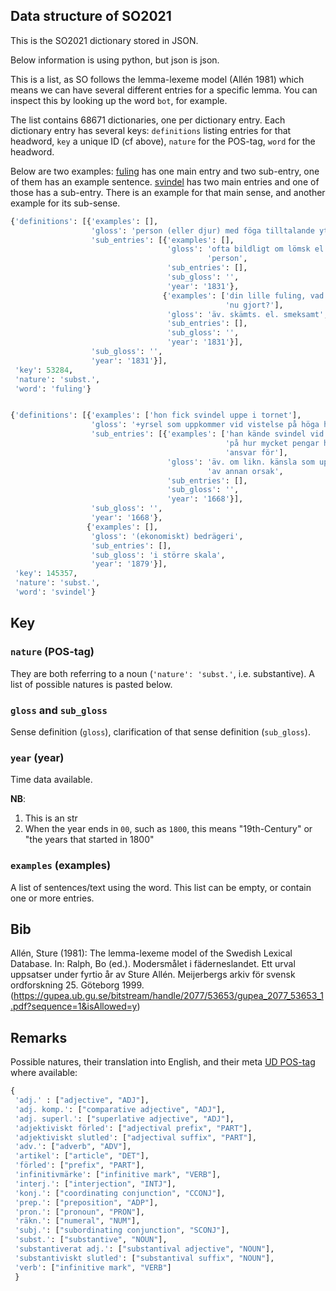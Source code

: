 ## Data structure of SO2021

This is the SO2021 dictionary stored in JSON. 

Below information is using python, but json is json. 

This is a list, as SO follows the lemma-lexeme model (Allén 1981) which means we can have several different entries for a specific lemma. You can inspect this by looking up the word `bot`, for example.

The list contains 68671 dictionaries, one per dictionary entry. Each dictionary entry has several keys: `definitions` listing entries for that headword, `key` a unique ID (cf above), `nature` for the POS-tag, `word` for the headword.

 Below are two examples: [fuling](https://svenska.se/so/?sok=fuling&pz=1) has one main entry and two sub-entry, one of them has an example sentence. [svindel](https://svenska.se/so/?sok=svindel&pz=1) has two main entries and one of those has a sub-entry. There is an example for that main sense, and another example for its sub-sense. 


```python
{'definitions': [{'examples': [],
                  'gloss': 'person (eller djur) med föga tilltalande yttre',
                  'sub_entries': [{'examples': [],
                                   'gloss': 'ofta bildligt om lömsk el. elak '
                                            'person',
                                   'sub_entries': [],
                                   'sub_gloss': '',
                                   'year': '1831'},
                                  {'examples': ['din lille fuling, vad har du '
                                                'nu gjort?'],
                                   'gloss': 'äv. skämts. el. smeksamt',
                                   'sub_entries': [],
                                   'sub_gloss': '',
                                   'year': '1831'}],
                  'sub_gloss': '',
                  'year': '1831'}],
 'key': 53284,
 'nature': 'subst.',
 'word': 'fuling'}


{'definitions': [{'examples': ['hon fick svindel uppe i tornet'],
                  'gloss': '+yrsel som uppkommer vid vistelse på höga höjder',
                  'sub_entries': [{'examples': ['han kände svindel vid tanken '
                                                'på hur mycket pengar han hade '
                                                'ansvar för'],
                                   'gloss': 'äv. om likn. känsla som uppstått '
                                            'av annan orsak',
                                   'sub_entries': [],
                                   'sub_gloss': '',
                                   'year': '1668'}],
                  'sub_gloss': '',
                  'year': '1668'},
                 {'examples': [],
                  'gloss': '(ekonomiskt) bedrägeri',
                  'sub_entries': [],
                  'sub_gloss': 'i större skala',
                  'year': '1879'}],
 'key': 145357,
 'nature': 'subst.',
 'word': 'svindel'}

```
## Key

### `nature` (POS-tag)
They are both referring to a noun (`'nature': 'subst.'`, i.e. substantive). A list of possible natures is pasted below.

### `gloss` and `sub_gloss`
Sense definition (`gloss`), clarification of that sense definition (`sub_gloss`).

### `year` (year)
Time data available.

**NB**: 
1. This is an str
2. When the year ends in `00`, such as `1800`, this means "19th-Century" or "the years that started in 1800"

###  `examples` (examples)
A list of sentences/text using the word. This list can be empty, or contain one or more entries.


## Bib

Allén, Sture (1981): The lemma-lexeme model of the Swedish Lexical Database. In: Ralph, Bo (ed.). Modersmålet i fäderneslandet. Ett urval uppsatser under fyrtio år av Sture Allén. Meijerbergs arkiv för svensk ordforskning 25. Göteborg 1999. (https://gupea.ub.gu.se/bitstream/handle/2077/53653/gupea_2077_53653_1.pdf?sequence=1&isAllowed=y)

## Remarks

Possible natures, their translation into English, and their meta [UD POS-tag](https://universaldependencies.org/u/pos/all.html) where available:

```python
{
 'adj.' : ["adjective", "ADJ"],
 'adj. komp.': ["comparative adjective", "ADJ"],
 'adj. superl.': ["superlative adjective", "ADJ"],
 'adjektiviskt förled': ["adjectival prefix", "PART"],
 'adjektiviskt slutled': ["adjectival suffix", "PART"],
 'adv.': ["adverb", "ADV"],
 'artikel': ["article", "DET"],
 'förled': ["prefix", "PART"],
 'infinitivmärke': ["infinitive mark", "VERB"],
 'interj.': ["interjection", "INTJ"],
 'konj.': ["coordinating conjunction", "CCONJ"],
 'prep.': ["preposition", "ADP"],
 'pron.': ["pronoun", "PRON"],
 'räkn.': ["numeral", "NUM"],
 'subj.': ["subordinating conjunction", "SCONJ"],
 'subst.': ["substantive", "NOUN"],
 'substantiverat adj.': ["substantival adjective", "NOUN"],
 'substantiviskt slutled': ["substantival suffix", "NOUN"],
 'verb': ["infinitive mark", "VERB"]
 }
 ```